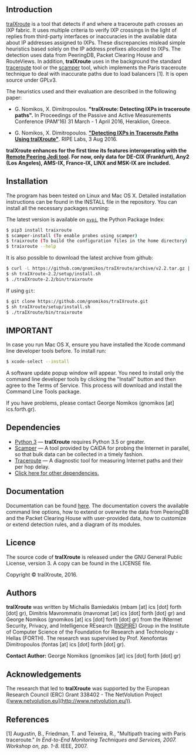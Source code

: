 ## Introduction

[traIXroute](https://github.com/gnomikos/traIXroute) is a tool that detects if and where a traceroute path crosses an IXP fabric. It uses multiple criteria to verify IXP crossings in the light of replies from third-party interfaces or inaccuracies in the available data about IP addresses assigned to IXPs. These discrepancies mislead simple heuristics based solely on the IP address prefixes allocated to IXPs. The detection uses data from  PeeringDB, Packet Clearing House and RouteViews. In addition, **traIXroute** uses in the background the standard  [traceroute](https://en.wikipedia.org/wiki/Traceroute) tool or the [scamper](https://www.caida.org/tools/measurement/scamper/) tool, which implements the Paris traceroute technique to deal with inaccurate paths due to load balancers [1]. It is open source under GPLv3. 

The heuristics used and their evaluation are described in the following paper:

* G. Nomikos, X. Dimitropoulos. **"traIXroute: Detecting IXPs in traceroute paths".** In Proceedings of the Passive and Active Measurements Conference (PAM'16) 31 March - 1 April 2016, Heraklion, Greece.

* G. Nomikos, X. Dimitropoulos. [**"Detecting IXPs in Traceroute Paths Using traIXroute"**](https://labs.ripe.net/Members/george_nomikos/detecting-ixps-in-traceroute-paths-using-traixroute). RIPE Labs, 3 Aug 2016.

**traIXroute enhances for the first time its features interoperating with the [Remote Peering Jedi tool](http://inspire.edu.gr/rp/index.html). For now, only data for DE-CIX (Frankfurt), Any2 (Los Angeles), AMS-IX, France-IX, LINX and MSK-IX are included.**

## Installation
The program has been tested on Linux and Mac OS X. Detailed installation instructions can be found in the INSTALL file in the repository. You can install all the necessary packages running:

The latest version is available on [`pypi`](https://pypi.python.org/pypi/traixroute), the Python Package Index:

```sh
$ pip3 install traixroute
$ scamper-install (To enable probes using scamper)
$ traixroute (To build the configuration files in the home directory)
$ traixroute --help
```

It is also possible to download the latest archive from github:

```sh
$ curl -L https://github.com/gnomikos/traIXroute/archive/v2.2.tar.gz | tar zx
$ sh traIXroute-2.2/setup/install.sh
$ ./traIXroute-2.2/bin/traixroute
```

If using `git`:

```sh
$ git clone https://github.com/gnomikos/traIXroute.git
$ sh traIXroute/setup/install.sh
$ ./traIXroute/bin/traixroute
```

## IMPORTANT
In case you run Mac OS X, ensure you have installed the Xcode command line developer tools before. To install run:

```sh
$ xcode-select --install
```

A software update popup window will appear. You need to install only the command line developer tools by clicking the "Install" button and then agree to the Terms of Service. This process will download and install the Command Line Tools package.

If you have problems, please contact George Nomikos (gnomikos [at] ics.forth.gr).

## Dependencies

* [Python 3](https://www.python.org/downloads/)   —  **traIXroute** requires Python 3.5 or greater.
* [Scamper](https://www.caida.org/tools/measurement/scamper/)  —  A tool provided by CAIDA for probing the Internet in parallel, so that bulk data can be collected in a timely fashion.
* [Traceroute](https://en.wikipedia.org/wiki/Traceroute)  —  A diagnostic tool for measuring Internet paths and their per hop delay.
* [Click here for other dependencies.](https://github.com/gnomikos/traIXroute/blob/v2.3/setup/requirements.txt)

## Documentation

Documentation can be found [here](https://github.com/gnomikos/traIXroute/). The documentation covers the available command line options, how to extend or overwrite the data from PeeringDB and the Packet Clearing House with user-provided data, how to customize or extend detection rules, and a diagram of its modules.

## Licence

The source code of **traIXroute** is released under the GNU General Public License, version 3. A copy can be found in the LICENSE file.

Copyright © traIXroute, 2016.

## Authors

**traIXroute** was written by Michalis Bamiedakis (mbam [at] ics [dot] forth [dot] gr), Dimitris Mavrommatis (mavromat [at] ics [dot] forth [dot] gr) and George Nomikos (gnomikos [at] ics [dot] forth [dot] gr) from the INternet Security, Privacy, and Intelligence REsearch ([INSPIRE](http://www.inspire.edu.gr/)) Group in the Institute of Computer Science of the Foundation for Research and Technology - Hellas (FORTH). The research was supervised by Prof. Xenofontas Dimitropoulos (fontas [at] ics [dot] forth [dot] gr).

**Contact Author:** George Nomikos (gnomikos [at] ics [dot] forth [dot] gr)

## Acknowledgements

The research that led to **traIXroute** was supported by the European Research Council (ERC) Grant 338402 - The NetVolution Project ([www.netvolution.eu](http://www.netvolution.eu/)).

## References
[1]	Augustin, B., Friedman, T. and Teixeira, R., "Multipath tracing with Paris traceroute." *In End-to-End Monitoring Techniques and Services, 2007. Workshop on, pp. 1-8.* IEEE, 2007.
